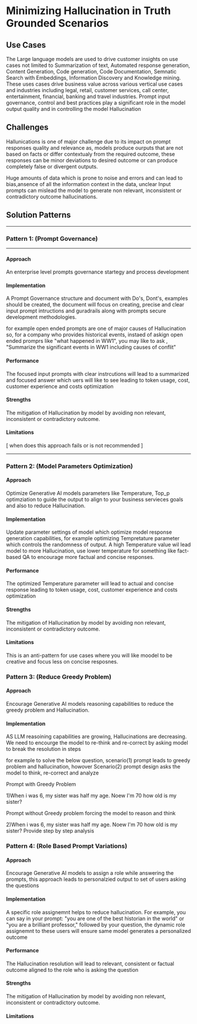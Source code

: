# Minimizing Hallucination in Truth Grounded Scenarios

## Use Cases



The Large language models are used to drive customer insights on use cases not limited to Summarization of text, Automated response generation, Content Generation, Code generation, Code Documentation, Semnatic Search with Embeddings, Information Discovery and Knowledge mining. These uses cases drive business value across various vertical use cases and industries including legal, retail, customer services, call center, entertainment, financial, banking and travel industries. 
Prompt input governance, control and best practices play a significant role in the model output quality and in controlling the model Hallucination

## Challenges

Hallunications is one of major challenge due to its impact on prompt responses quality and relevance as, models produce ourputs that are not based on facts or differ contextualy from the required outcome, these responses can be minor deviations to desired outcome or can produce completely false or divergent outputs.

Huge amounts of data which is prone to noise and errors and can lead to bias,ansence of all the information context in the data, unclear Input prompts can  mislead the model to generate non relevant, inconsistent or contradictory outcome hallucinations.


## Solution Patterns

---
### Pattern 1: (Prompt Governance)
---
#### Approach


An enterprise level prompts governance startegy and process development

#### Implementation

A Prompt Governance structure and document with Do's, Dont's, examples should be created, the document will focus on creating, precise and clear input prompt intructions and guradrails along with prompts secure development methodologies.

for example open ended prompts are one of major causes of Hallucination so, for a company who provides historical events, instaed of askign open ended promprs like "what happened in WW1", you may like to ask , "Summarize the significant events in WW1 including causes of conflit"


#### Performance

The focused input prompts with clear instrcutions will lead to a summarized and focused answer which uers will like to see leading to token usage, cost, customer experience and costs optimization

#### Strengths

The mitigation of Hallucination by model by avoiding  non relevant, inconsistent or contradictory outcome.

#### Limitations

[ when does this approach fails or is not recommended ]

---
### Pattern 2: (Model Parameters Optimization)
#### Approach

Optimize Generative AI models parameters like Temperature, Top_p optimziation to guide the output to align to your business servieces goals and also to reduce Hallucination. 
#### Implementation

Update parameter settings of model which optimize model response generation capabilities, for example optimizing Tempretature parameter which controls the randomness of output. 
A high Temperature value wil lead model to more Hallucination, use lower temperature for something like fact-based QA to encourage more factual and concise responses. 

#### Performance

The optimized Temperature parameter will lead to actual and concise response leading to token usage, cost, customer experience and costs optimization

#### Strengths

The mitigation of Hallucination by model by avoiding  non relevant, inconsistent or contradictory outcome.

#### Limitations

This is an anti-pattern for use cases where you will like moodel to be creative and focus less on concise resposnes.

### Pattern 3: (Reduce Greedy Problem)
#### Approach

Encourage Generative AI models reasoning capabilities to reduce the greedy problem and Hallucination. 

#### Implementation

AS LLM reasoining capabilities are growing, Hallucinations are decreasing. We need to encourge the model to re-think and re-correct by asking model to break the resolution in steps

for example to solve the below question, scenario(1) prompt leads to greedy problem and hallucination, howover Scenario(2) prompt design asks the model to think, re-correct and analyze

Prompt with Greedy Problem

1)When i was 6, my sister was half my age. Noew I'm 70 how old is my sister?

Prompt without Greedy problem forcing the model to reason and think

2)When i was 6, my sister was half my age. Noew I'm 70 how old is my sister? Provide step by step analysis

 ### Pattern 4: (Role Based Prompt Variations)
#### Approach

Encourage Generative AI models to assign a role while answering the prompts, this approach leads to personalzied output to set of users asking the questions

#### Implementation

A specific role assignemnt helps to reduce hallucination. For example, you can say in your prompt: "you are one of the best historian in the world" or "you are a brilliant professor," followed by your question, the dynamic role assignemnt to these users will ensure same model generates a personalized outcome 

#### Performance

The Hallucination resolution will lead to relevant, consistent or factual outcome aligned to the role who is asking the question

#### Strengths

The mitigation of Hallucination by model by avoiding  non relevant, inconsistent or contradictory outcome.

#### Limitations



